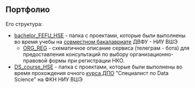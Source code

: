 ## Портфолио
Его структура:
* [bachelor_FEFU_HSE](https://github.com/maxzhrvl/projects/tree/main/bachelor_FEFU_HSE) - папка с проектами, которые были выполнены во время учебы на [совместном бакалавриате](https://economics.hse.ru/dvfu) ДВФУ - НИУ ВШЭ
  * [ORG_REG](https://github.com/maxzhrvl/projects/tree/main/bachelor_FEFU_HSE/ORG_REG) - схематичное описание сервиса (телеграм - бота) для предоставления консультаций по выбору организационно-правовой формы при регистрации НКО.
* [DS_course_HSE](https://github.com/maxzhrvl/projects/tree/main/DS_course_HSE) - папка с проектами, которые были выполнены во время прохождения очного [курса ДПО](https://cs.hse.ru/dpo/datascientist) "Специалист по Data Science" на ФКН НИУ ВШЭ
